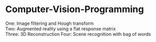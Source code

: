 # Computer-Vision-Programming
One: Image filtering and Hough transform  
Two: Augmented reality using a flat response matrix  
Three: 3D Reconstruction
Four: Scene recognition with bag of words

